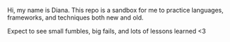 Hi, my name is Diana. This repo is a sandbox for me to practice languages, frameworks, and techniques both new and old. 

Expect to see small fumbles, big fails, and lots of lessons learned <3
